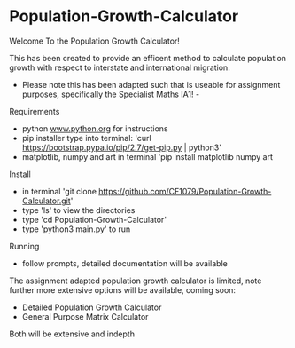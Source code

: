 # Population-Growth-Calculator
Welcome To the Population Growth Calculator!

This has been created to provide an efficent method to calculate population growth with respect to interstate and international migration. 

- Please note this has been adapted such that is useable for assignment purposes, specifically the Specialist Maths IA1! -


Requirements 
- python www.python.org for instructions 
- pip installer type into terminal: 'curl https://bootstrap.pypa.io/pip/2.7/get-pip.py | python3'
- matplotlib, numpy and art in terminal 'pip install matplotlib numpy art

Install 
- in terminal 'git clone https://github.com/CF1079/Population-Growth-Calculator.git' 
- type 'ls' to view the directories
- type 'cd Population-Growth-Calculator'
- type 'python3 main.py' to run 

Running 
- follow prompts, detailed documentation will be available 



The assignment adapted population growth calculator is limited, note further more extensive options will be available, coming soon: 
- Detailed Population Growth Calculator 
- General Purpose Matrix Calculator

Both will be extensive and indepth 


